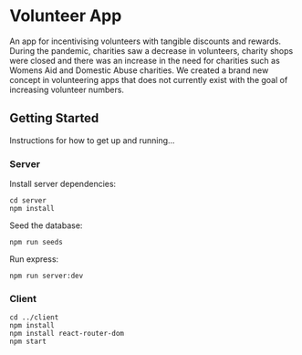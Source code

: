 <!-- We can obviously rename this -->
# Volunteer App 

An app for incentivising volunteers with tangible discounts and rewards. During the pandemic, charities saw a decrease in volunteers, charity shops were closed and there was an increase in the need for charities such as Womens Aid and Domestic Abuse charities. We created a brand new concept in volunteering apps that does not currently exist with the goal of increasing volunteer numbers.

## Getting Started

Instructions for how to get up and running...

### Server

Install server dependencies:

```
cd server
npm install
```

Seed the database:

```
npm run seeds
```

Run express:

```
npm run server:dev
```

### Client

```
cd ../client
npm install
npm install react-router-dom
npm start
```
